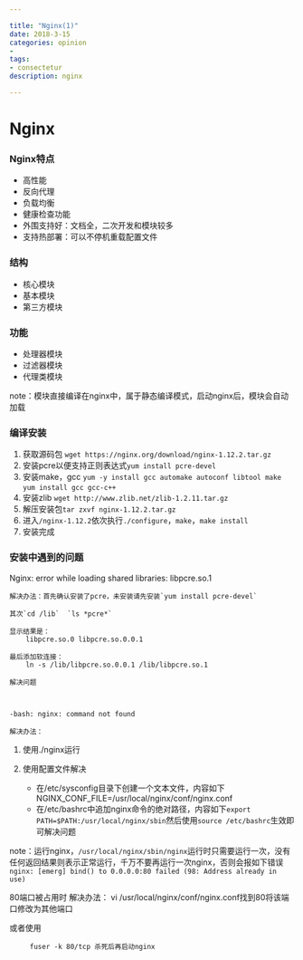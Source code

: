 ```yaml
---

title: "Nginx(1)"
date: 2018-3-15
categories: opinion
- 
tags:
- consectetur
description: nginx

---
```



# Nginx #
### Nginx特点 ###
- 高性能
- 反向代理
- 负载均衡
- 健康检查功能
- 外围支持好：文档全，二次开发和模块较多
- 支持热部署：可以不停机重载配置文件

### 结构 ###
- 核心模块
- 基本模块
- 第三方模块

### 功能 ###
- 处理器模块
- 过滤器模块
- 代理类模块

note：模块直接编译在nginx中，属于静态编译模式，启动nginx后，模块会自动加载 



### 编译安装 ###
 1. 获取源码包 `wget https://nginx.org/download/nginx-1.12.2.tar.gz
`
 2. 安装pcre以便支持正则表达式`yum install pcre-devel`
 3. 安装make，gcc `yum -y install gcc automake autoconf libtool make` `yum install gcc gcc-c++`
 4. 安装zlib `wget http://www.zlib.net/zlib-1.2.11.tar.gz`
 3. 解压安装包`tar zxvf nginx-1.12.2.tar.gz`
 4. 进入`/nginx-1.12.2`依次执行`./configure`，`make`，`make install`
 5. 安装完成


### 安装中遇到的问题 ###
	
   Nginx: error while loading shared libraries: libpcre.so.1

	解决办法：首先确认安装了pcre，未安装请先安装`yum install pcre-devel`

	其次`cd /lib`  `ls *pcre*`
	
	显示结果是：
		libpcre.so.0 libpcre.so.0.0.1

	最后添加软连接：
		ln -s /lib/libpcre.so.0.0.1 /lib/libpcre.so.1

	解决问题



	-bash: nginx: command not found

	解决办法：
			
		

1. 使用./nginx运行
2. 	使用配置文件解决
		

	- 在/etc/sysconfig目录下创建一个文本文件，内容如下 NGINX_CONF_FILE=/usr/local/nginx/conf/nginx.conf
	- 在/etc/bashrc中追加nginx命令的绝对路径，内容如下`export PATH=$PATH:/usr/local/nginx/sbin`然后使用`source /etc/bashrc`生效即可解决问题	



note：运行nginx，`/usr/local/nginx/sbin/nginx`运行时只需要运行一次，没有任何返回结果则表示正常运行，千万不要再运行一次nginx，否则会报如下错误                                                        `nginx: [emerg] bind() to 0.0.0.0:80 failed (98: Address already in use)`
 

 80端口被占用时
	解决办法：
			vi /usr/local/nginx/conf/nginx.conf找到80将该端口修改为其他端口
	
或者使用
	
	     fuser -k 80/tcp 杀死后再启动nginx

